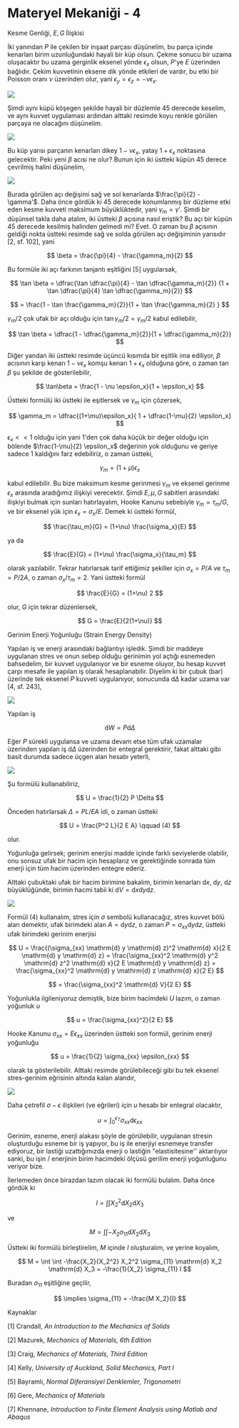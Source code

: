 # Materyel Mekaniği - 4

Kesme Genliği, $E,G$ İlişkisi

İki yanından $P$ ile çekilen bir inşaat parçası düşünelim, bu parça içinde
kenarları birim uzunluğundaki hayali bir küp olsun. Çekme sonucu bir uzama
oluşacaktır bu uzama gerginlik eksenel yönde $\epsilon_x$ olsun, $P$'ye
$E$ üzerinden bağlıdır. Çekim kuvvetinin eksene dik yönde etkileri de vardır,
bu etki bir Poisson oranı $\nu$ üzerinden olur, yani
$\epsilon_y = \epsilon_z = -\nu \epsilon_x$.

![](phy_020_strs_06_07.jpg)

Şimdi aynı küpü köşegen şekilde hayali bir düzlemle 45 derecede keselim, ve aynı
kuvvet uygulaması ardından alttaki resimde koyu renkle görülen parçaya
ne olacağını düşünelim.

![](phy_020_strs_06_08.jpg)

Bu küp yarısı parçanın kenarları dikey $1-\nu \epsilon_x$, yatay $1 + \epsilon_x$
noktasına gelecektir. Peki yeni $\beta$ acısı ne olur? Bunun için iki
üstteki küpün 45 derece çevrilmiş halini düşünelim,

![](phy_020_strs_06_09.jpg)

Burada görülen açı değişimi sağ ve sol kenarlarda $\frac{\pi}{2} - \gamma'$.
Daha önce gördük ki 45 derecede konumlanmış bir düzleme etki eden kesme
kuvveti maksimum büyüklüktedir, yani $\gamma_m = \gamma'$. Şimdi bir düşünsel
takla daha atalım, iki üstteki $\beta$ açısına nasıl eriştik? Bu açı bir küpün
45 derecede kesilmiş halinden gelmedi mi? Evet. O zaman bu $\beta$ açısının
geldiği nokta üstteki resimde sağ ve solda görülen açı değişiminin yarısıdır
[2, sf. 102], yani

$$
\beta = \frac{\pi}{4} - \frac{\gamma_m}{2}
$$

Bu formüle iki açı farkının tanjantı eşitliğini [5] uygularsak,

$$
\tan \beta =
\dfrac{\tan \dfrac{\pi}{4} - \tan \dfrac{\gamma_m}{2}}
      {1 + \tan \dfrac{\pi}{4} \tan \dfrac{\gamma_m}{2}}
$$

$$
= \frac{1 - \tan \frac{\gamma_m}{2}}{1 + \tan \frac{\gamma_m}{2} }
$$

$\gamma_m / 2$ çok ufak bir açı olduğu için $\tan \gamma_m / 2 = \gamma_m / 2$
kabul edilebilir,

$$
\tan \beta = \dfrac{1 - \dfrac{\gamma_m}{2}}{1 + \dfrac{\gamma_m}{2}}
$$

Diğer yandan iki üstteki resimde üçüncü kısımda bir eşitlik ima ediliyor,
$\beta$ acısının karşı kenarı $1 - \nu \epsilon_x$ komşu kenarı $1 +
\epsilon_x$ olduğuna göre, o zaman $\tan\beta$ şu şekilde de gösterilebilir,

$$
\tan\beta = \frac{1 - \nu \epsilon_x}{1 + \epsilon_x}
$$

Üstteki formülü iki üstteki ile eşitlersek ve $\gamma_m$ için çözersek,

$$
\gamma_m = \dfrac{(1+\mu)\epsilon_x}{ 1 + \dfrac{1-\mu}{2} \epsilon_x}
$$

$\epsilon_x << 1$ olduğu için yani 1'den çok daha küçük bir değer olduğu için
bölende $\frac{1-\mu}{2} \epsilon_x$ değerinin yok olduğunu ve geriye
sadece 1 kaldığını farz edebiliriz, o zaman üstteki,

$$
\gamma_m = (1+\mu) \epsilon_x
$$

kabul edilebilir. Bu bize maksimum kesme gerinmesi $\gamma_m$ ve eksenel gerinme
$\epsilon_x$ arasında aradığımız ilişkiyi verecektir. Şimdi $E,\mu,G$ sabitleri
arasındaki ilişkiyi bulmak için sunları hatırlayalım, Hooke Kanunu sebebiyle
$\gamma_m = \tau_m / G$, ve bir eksenel yük için $\epsilon_x = \sigma_x /
E$. Demek ki üstteki formül,

$$
\frac{\tau_m}{G} = (1+\nu) \frac{\sigma_x}{E}
$$

ya da

$$
\frac{E}{G} = (1+\nu) \frac{\sigma_x}{\tau_m}
$$

olarak yazılabilir. Tekrar hatırlarsak tarif ettiğimiz şekiller için
$\sigma_x = P / A$ ve $\tau_m = P / 2A$, o zaman $\sigma_x / \tau_m = 2$.
Yani üstteki formül

$$
\frac{E}{G} = (1+\nu) 2
$$

olur, $G$ için tekrar düzenlersek,

$$
G = \frac{E}{2(1+\nu)}
$$

Gerinim Enerji Yoğunluğu (Strain Energy Density)

Yapılan iş ve enerji arasındaki bağlantıyı işledik. Şimdi bir maddeye uygulanan
stres ve onun sebep olduğu gerinimin yol açtığı esnemeden bahsedelim, bir kuvvet
uygulanıyor ve bir esneme oluyor, bu hesap kuvvet çarpı mesafe ile yapılan iş
olarak hesaplanabilir. Diyelim ki bir çubuk (bar) üzerinde tek eksenel $P$
kuvveti uygulanıyor, sonucunda $\mathrm{d} \Delta$ kadar uzama var [4, sf. 243],

![](phy_020_strs_00_07.jpg)

Yapılan iş

$$
\mathrm{d} W = P \mathrm{d} \Delta
$$

Eğer $P$ sürekli uygulansa ve uzama devam etse tüm ufak uzamalar üzerinden
yapılan iş $\mathrm{d} \Delta$ üzerinden bir entegral gerektirir, fakat alttaki
gibi basit durumda sadece üçgen alan hesabı yeterli,

![](phy_020_strs_00_08.jpg)

Şu formülü kullanabiliriz,

$$
U = \frac{1}{2} P \Delta
$$

Önceden hatırlarsak $\Delta = PL / EA$ idi, o zaman üstteki 

$$
U = \frac{P^2 L}{2 E A}
\qquad (4)
$$

olur.

Yoğunluğa gelirsek; gerinim enerjisi madde içinde farklı seviyelerde olabilir,
onu sonsuz ufak bir hacim için hesaplarız ve gerektiğinde sonrada tüm enerji
için tüm hacim üzerinden entegre ederiz.

Alttaki çubuktaki ufak bir hacim birimine bakalım, birimin kenarları $\mathrm{d} x$,
$\mathrm{d} y$, $\mathrm{d} z$ büyüklüğünde, birimin hacmi tabii ki $\mathrm{d} V = \mathrm{d} x \mathrm{d} y \mathrm{d}
z$.

![](phy_020_strs_00_06.jpg)

Formül (4) kullanalım, stres için $\sigma$ sembolü kullanacağız, stres kuvvet
bölü alan demektir, ufak birimdeki alan $A = \mathrm{d} y \mathrm{d} z$, o zaman
$P = \sigma_{xx} \mathrm{d} y \mathrm{d} z$, üstteki ufak birimdeki gerinim enerjisi

$$
U = \frac{(\sigma_{xx} \mathrm{d} y \mathrm{d} z)^2 \mathrm{d} x}{2 E \mathrm{d} y \mathrm{d} z} =
\frac{\sigma_{xx}^2 \mathrm{d} y^2 \mathrm{d} z^2 \mathrm{d} x}{2 E \mathrm{d} y \mathrm{d} z} =
\frac{\sigma_{xx}^2 \mathrm{d} y \mathrm{d} z \mathrm{d} x}{2 E} 
$$

$$
= \frac{\sigma_{xx}^2 \mathrm{d} V}{2 E} 
$$

Yoğunlukla ilgileniyoruz demiştik, bize birim hacimdeki $U$ lazım, o zaman
yoğunluk $u$

$$
u = \frac{\sigma_{xx}^2}{2 E}
$$

Hooke Kanunu $\sigma_{xx} = E \epsilon_{xx}$ üzerinden üstteki son formül,
gerinim enerji yoğunluğu

$$
u = \frac{1}{2} \sigma_{xx} \epsilon_{xx}
$$

olarak ta gösterilebilir. Alttaki resimde görülebileceği gibi bu tek eksenel
stres-gerinim eğrisinin altında kalan alandır,

![](phy_020_strs_00_09.jpg)

Daha çetrefil $\sigma-\epsilon$ ilişkileri (ve eğrileri) için $u$ hesabı
bir entegral olacaktır,

$$
u = \int_{0}^{\epsilon_{T}} \sigma_{xx} \mathrm{d} \epsilon_{xx} 
$$

Gerinim, esneme, enerji alakası şöyle de görülebilir, uygulanan stresin
oluşturduğu esneme bir iş yapıyor, bu iş ile enerjiyi esnemeye transfer
ediyoruz, bir lastiği uzattığımızda enerji o lastiğin "elastisitesine''
aktarılıyor sanki, bu işin / enerjinin birim hacimdeki ölçüsü gerilim
enerji yoğunluğunu veriyor bize.

İlerlemeden önce birazdan lazım olacak iki formülü bulalım. Daha önce gördük ki

$$
I = \int \int X_2^2 \mathrm{d} X_2 \mathrm{d} X_3
$$

ve

$$
M = \int \int -X_2 \sigma_{11} \mathrm{d} X_2 \mathrm{d} X_3
$$

Üstteki iki formülü birleştirelim, $M$ içinde $I$ oluşturalım, ve yerine koyalım,

$$
M = \int \int -\frac{X_2}{X_2^2} X_2^2 \sigma_{11} \mathrm{d} X_2 \mathrm{d} X_3 =
-\frac{1}{X_2} \sigma_{11} I 
$$

Buradan $\sigma_{11}$ eşitliğine geçilir,

$$
\implies \sigma_{11} = -\frac{M X_2}{I}
$$

Kaynaklar

[1] Crandall, *An Introduction to the Mechanics of Solids*

[2] Mazurek, *Mechanics of Materials, 6th Edition*

[3] Craig, *Mechanics of Materials, Third Edition*

[4] Kelly, *University of Auckland, Solid Mechanics, Part I*

[5] Bayramlı, *Normal Diferansiyel Denklemler, Trigonometri*

[6] Gere, *Mechanics of Materials*

[7] Khennane, *Introduction to Finite Element Analysis using Matlab and Abaqus*


